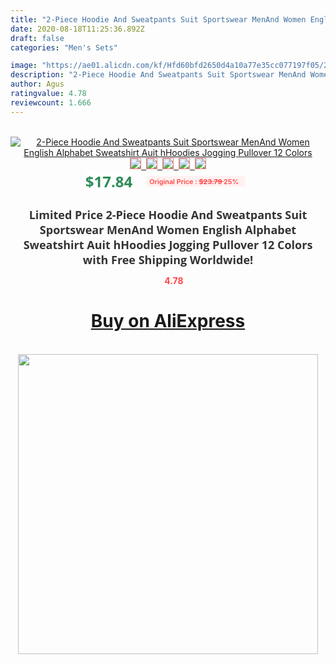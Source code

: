 ```yaml
---
title: "2-Piece Hoodie And Sweatpants Suit Sportswear MenAnd Women English Alphabet Sweatshirt Auit hHoodies Jogging Pullover 12 Colors"
date: 2020-08-18T11:25:36.892Z
draft: false
categories: "Men's Sets"

image: "https://ae01.alicdn.com/kf/Hfd60bfd2650d4a10a77e35cc077197f05/2-Piece-Hoodie-And-Sweatpants-Suit-Sportswear-MenAnd-Women-English-Alphabet-Sweatshirt-Auit-hHoodies-Jogging-Pullover.jpg"
description: "2-Piece Hoodie And Sweatpants Suit Sportswear MenAnd Women English Alphabet Sweatshirt Auit hHoodies Jogging Pullover 12 Colors"
author: Agus
ratingvalue: 4.78
reviewcount: 1.666
---
```

<br>
<div style="text-align: center;">
<a href="https://s.click.aliexpress.com/e/_9J5vXJ" target="_blank" rel="nofollow noopener noreferrer"><img alt="2-Piece Hoodie And Sweatpants Suit Sportswear MenAnd Women English Alphabet Sweatshirt Auit hHoodies Jogging Pullover 12 Colors" class="magnifier-image" src="https://ae01.alicdn.com/kf/Hfd60bfd2650d4a10a77e35cc077197f05/2-Piece-Hoodie-And-Sweatpants-Suit-Sportswear-MenAnd-Women-English-Alphabet-Sweatshirt-Auit-hHoodies-Jogging-Pullover.jpg_640x640.jpg">
<br>
<img style="border:1px solid salmon" src="https://ae01.alicdn.com/kf/Hfd60bfd2650d4a10a77e35cc077197f05/2-Piece-Hoodie-And-Sweatpants-Suit-Sportswear-MenAnd-Women-English-Alphabet-Sweatshirt-Auit-hHoodies-Jogging-Pullover.jpg_120x120.jpg">&nbsp;&nbsp;<img style="border:1px solid salmon" src="https://ae01.alicdn.com/kf/H557dfcc8e2574f3a90a648e6291734a9Q/2-Piece-Hoodie-And-Sweatpants-Suit-Sportswear-MenAnd-Women-English-Alphabet-Sweatshirt-Auit-hHoodies-Jogging-Pullover.jpg_120x120.jpg">&nbsp;&nbsp;<img style="border:1px solid salmon" src="https://ae01.alicdn.com/kf/H549b910d6350432997e65e80b8537818e/2-Piece-Hoodie-And-Sweatpants-Suit-Sportswear-MenAnd-Women-English-Alphabet-Sweatshirt-Auit-hHoodies-Jogging-Pullover.jpg_120x120.jpg">&nbsp;&nbsp;<img style="border:1px solid salmon" src="https://ae01.alicdn.com/kf/H978cadf6f61b404589d5bdd47846a2fdJ/2-Piece-Hoodie-And-Sweatpants-Suit-Sportswear-MenAnd-Women-English-Alphabet-Sweatshirt-Auit-hHoodies-Jogging-Pullover.jpg_120x120.jpg">&nbsp;&nbsp;<img style="border:1px solid salmon" src="https://ae01.alicdn.com/kf/H45540890c8b84358985429d3bf886fa81/2-Piece-Hoodie-And-Sweatpants-Suit-Sportswear-MenAnd-Women-English-Alphabet-Sweatshirt-Auit-hHoodies-Jogging-Pullover.jpg_120x120.jpg"></a></div><br0>
<div style="text-align: center;"><span style="background-color: white; border: 0px; box-sizing: border-box; color: seagreen; display: inline-block; font-family: &quot;open sans&quot; , &quot;arial&quot; , &quot;helvetica&quot; , sans-serif , &quot;heiti&quot;; font-size: 24px; font-stretch: inherit; font-weight: 700; line-height: inherit; margin: 0px 10px 0px 0px; padding: 0px; vertical-align: middle;">$17.84 </span>
<span style="background: rgb(255 , 241 , 241); border-radius: 3px; border: 0px; box-sizing: border-box; color: #ff4747; display: inline-block; font-family: inherit; font-size: 12px; font-stretch: inherit; font-style: inherit; font-variant: inherit; font-weight: 600; line-height: inherit; margin: 0px; padding: 2px 5px; transform: scale(0.9); vertical-align: middle;">Original Price : <b style="text-decoration: line-through;">$23.79 </b> 25%&nbsp;&nbsp;</span></div>
<h1 style="color: #333333; display: inline-block; font-family: &quot;open sans&quot; , &quot;arial&quot; , &quot;helvetica&quot; , sans-serif , &quot;heiti&quot;; font-size: 18px; font-stretch: inherit; font-weight: 700; text-align: center;">Limited Price 2-Piece Hoodie And Sweatpants Suit Sportswear MenAnd Women English Alphabet Sweatshirt Auit hHoodies Jogging Pullover 12 Colors with Free Shipping Worldwide!</h1>
<div style="color: #ff4747; text-align: center;">
<img src="https://4.bp.blogspot.com/-M0ZcTcb-5uY/XleCXlxnR4I/AAAAAAAAAEc/OrjgMkXV1oMQFaCRZj5HQwOCBcu3w1FegCPcBGAYYCw/s1600/star.png" style="height: 15px;">&nbsp;<b>4.78</b></div>
<div class="button_cont" align="center"><a class="buynow_a" href="https://s.click.aliexpress.com/e/_9J5vXJ" target="_blank" rel="nofollow noopener noreferrer"><H1>Buy on AliExpress</H1></a></div><br>
<div class="separator" style="clear: both; text-align: center;">
<img src="https://lh3.googleusercontent.com/-pTy5HemUv9M/XlePHvY0dAI/AAAAAAAAAE4/0nX5iRUoIWY8eMW9Dpxeirr157OZliDIgCLcBGAsYHQ/s1600/badge.gif" width="480">
</div>
